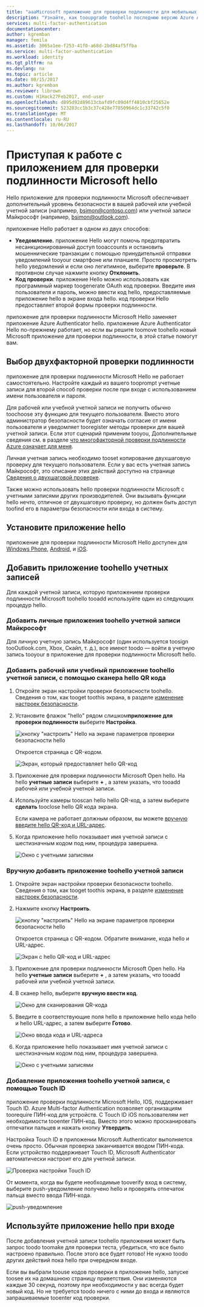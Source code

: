 ```yaml
---
title: "aaaMicrosoft приложение для проверки подлинности для мобильных телефонов | Документы Microsoft"
description: "Узнайте, как tooupgrade toohello последнюю версию Azure Authenticator."
services: multi-factor-authentication
documentationcenter: 
author: kgremban
manager: femila
ms.assetid: 3065a1ee-f253-41f0-a68d-2bd84af5ffba
ms.service: multi-factor-authentication
ms.workload: identity
ms.tgt_pltfrm: na
ms.devlang: na
ms.topic: article
ms.date: 08/15/2017
ms.author: kgremban
ms.reviewer: librown
ms.custom: H1Hack27Feb2017, end-user
ms.openlocfilehash: d895d92d89613cbafd9fc09d4ff4810cbf25652e
ms.sourcegitcommit: 523283cc1b3c37c428e77850964dc1c33742c5f0
ms.translationtype: MT
ms.contentlocale: ru-RU
ms.lasthandoff: 10/06/2017
---
```

# <a name="get-started-with-hello-microsoft-authenticator-app"></a>Приступая к работе с приложением для проверки подлинности Microsoft hello
Hello приложение для проверки подлинности Microsoft обеспечивает дополнительный уровень безопасности в вашей рабочей или учебной учетной записи (например, bsimon@contoso.com) или учетной записи Майкрософт (например, bsimon@outlook.com).

приложение Hello работает в одном из двух способов:

* **Уведомление.** приложение Hello могут помочь предотвратить несанкционированный доступ tooaccounts и остановить мошеннические транзакции с помощью принудительной отправки уведомлений tooyour смартфоне или планшете. Просто просмотреть hello уведомлений и если оно легитимное, выберите **проверьте**. В противном случае нажмите кнопку **Отклонить**. 
* **Код проверки**. приложение Hello можно использовать как программный маркер toogenerate OAuth код проверки. Введите имя пользователя и пароль, можно ввести код hello, предоставляемые приложение hello в экране входа hello. код проверки Hello предоставляет второй формы проверки подлинности.

приложение для проверки подлинности Microsoft Hello заменяет приложение Azure Authenticator hello. приложение Azure Authenticator Hello по-прежнему работает, но если вы решите toomove toohello новый Microsoft приложение для проверки подлинности, в этой статье помогут вам.  

## <a name="opt-in-for-two-step-verification"></a>Выбор двухфакторной проверки подлинности

приложение для проверки подлинности Microsoft Hello не работает самостоятельно. Настройте каждый из вашего tooprompt учетные записи для второй способ проверки после при входе с использованием имени пользователя и пароля. 

Для рабочей или учебной учетной записи не получить обычно toochoose эту функцию для текущего пользователя. Вместо этого администратор безопасности будет означать согласие от имени пользователя и уведомляет tooregister методы проверки для вашей учетной записи. Если этот сценарий применим tooyou, Дополнительные сведения см. в разделе [что многофакторной проверки подлинности Azure означает для меня](multi-factor-authentication-end-user.md).

Личная учетная запись необходимо tooset копирование двухшаговую проверку для текущего пользователя. Если у вас есть учетная запись Майкрософт, это описание этих действий доступно на странице [Сведения о двухшаговой проверке](https://support.microsoft.com/help/12408/microsoft-account-about-two-step-verification). 

Также можно использовать hello проверки подлинности Microsoft с учетными записями других производителей. Они вызывать функции hello нечто, отличное от двухшаговую проверку, но должен быть доступ toofind его в параметры безопасности или входа в систему. 

## <a name="install-hello-app"></a>Установите приложение hello
приложение для проверки подлинности Microsoft Hello доступен для [Windows Phone](http://go.microsoft.com/fwlink/?Linkid=825071), [Android](http://go.microsoft.com/fwlink/?Linkid=825072), и [iOS](http://go.microsoft.com/fwlink/?Linkid=825073).

## <a name="add-accounts-toohello-app"></a>Добавить приложение toohello учетных записей
Для каждой учетной записи, которую приложением проверки подлинности Microsoft toohello tooadd используйте один из следующих процедур hello.

### <a name="add-a-personal-microsoft-account-toohello-app"></a>Добавить личные приложения toohello учетной записи Майкрософт

Для личную учетную запись Майкрософт (один используется toosign tooOutlook.com, Xbox, Скайп, т. д.), все имеют toodo — войти в учетную запись tooyour в приложение для проверки подлинности Microsoft hello.

### <a name="add-a-work-or-school-account-toohello-app-using-hello-qr-code-scanner"></a>Добавить рабочий или учебный приложение toohello учетной записи, с помощью сканера hello QR кода
1. Откройте экран настройки проверки безопасности toohello.  Сведения о том, как tooget toothis экрана, в разделе [изменение настроек безопасности](multi-factor-authentication-end-user-manage-settings.md#where-to-find-the-settings-page).
2. Установите флажок "hello" рядом слишком**приложение для проверки подлинности** выберите **Настройка**.

    ![кнопку "настроить" Hello на экране параметров проверки безопасности hello](./media/authenticator-app-how-to/azureauthe.png)

    Откроется страница с QR-кодом.

    ![Экран, который предоставляет hello QR-код](./media/authenticator-app-how-to/barcode2.png)
3. Приложение для проверки подлинности Microsoft Open hello. На hello **учетные записи** выберите  **+** , а затем указать, что tooadd рабочей или учебной учетной записи.
4. Используйте камеры tooscan hello hello QR-код, а затем выберите **сделать** tooclose hello QR кода экрана.

    Если камера не работает должным образом, вы можете [вручную введите hello QR-код и URL-адрес](#add-an-account-to-the-app-manually).

5. Когда приложение hello показывает имя учетной записи с шестизначным кодом под ним, процедура завершена. 

    ![Окно с учетными записями](./media/authenticator-app-how-to/accounts.png)

### <a name="add-an-account-toohello-app-manually"></a>Вручную добавить приложение toohello учетной записи
1. Откройте экран настройки проверки безопасности toohello.  Сведения о том, как tooget toothis экрана, в разделе [изменение настроек безопасности](multi-factor-authentication-end-user-manage-settings.md).
2. Нажмите кнопку **Настроить**.

    ![кнопку "настроить" Hello на экране параметров проверки безопасности hello](./media/authenticator-app-how-to/azureauthe.png)

    Откроется страница с QR-кодом.  Обратите внимание, кода hello и URL-адрес.

    ![Экран с hello QR-код и URL-адрес](./media/authenticator-app-how-to/barcode2.png)
3. Приложение для проверки подлинности Microsoft Open hello. На hello **учетные записи** выберите  **+** , а затем указать, что tooadd рабочей или учебной учетной записи.

4. В сканер hello, выберите **вручную ввести код**.

    ![Окно для сканирования QR-кода](./media/multi-factor-authentication-end-user-first-time/scan2.png)
5. Введите в соответствующие поля hello в приложение hello кода hello и hello URL-адрес, а затем выберите **Готово**.

    ![Окно ввода кода и URL-адреса](./media/authenticator-app-how-to/manual.png)

6. Когда приложение hello показывает имя учетной записи с шестизначным кодом под ним, процедура завершена.

    ![Окно с учетными записями](./media/authenticator-app-how-to/accounts.png)

### <a name="add-an-account-toohello-app-using-touch-id"></a>Добавление приложения toohello учетной записи, с помощью Touch ID
приложение проверки подлинности Microsoft Hello, IOS, поддерживает Touch ID.  Azure Multi-factor Authentication позволяет организациям toorequire ПИН-код для устройств. С Touch ID iOS пользователям нет необходимости tooenter ПИН-код. Вместо этого можно просканировать отпечатки пальцев и нажать кнопку **Утвердить**.

Настройка Touch ID в приложении Microsoft Authenticator выполняется очень просто. Обычная проверка заканчивается вводом ПИН-кода. Если устройство поддерживает Touch ID, Microsoft Authenticator автоматически настроит его для учетной записи.

![Проверка настройки Touch ID](./media/authenticator-app-how-to/touchid1.png)

От момента, когда вы будете необходимые tooverify вход в систему, выберите push-уведомление получено hello и проверять отпечаток пальца вместо ввода ПИН-кода.

![push-уведомление](./media/authenticator-app-how-to/touchid2.png)

## <a name="use-hello-app-when-you-sign-in"></a>Используйте приложение hello при входе

После добавления учетной записи toohello приложения может быть запрос toodo toomake для проверки теста, убедиться, что все было настроено правильно. После этого все будет готово! Не нужно toodo других действий пока hello при очередном входе.

Если вы выбрали toouse кодов проверки в приложение hello, запуске toosee их на домашнюю страницу приветствия. Они изменяются каждые 30 секунд, поэтому при необходимости у вас всегда будет новый код. Но не требуется toodo ничего с ними до входа и являются запрашиваемые tooenter код проверки.  
